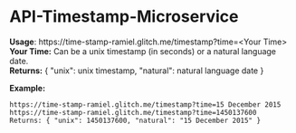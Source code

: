 # API-Timestamp-Microservice
 **Usage**: https:<i></i>//time-stamp-ramiel.glitch.me/timestamp?time=&lt;Your Time&gt;    
**Your Time:** Can be a unix timestamp (in seconds) or a natural language date.  
**Returns:** { "unix": unix timestamp, "natural": natural language date }

**Example:**
```
https://time-stamp-ramiel.glitch.me/timestamp?time=15 December 2015
https://time-stamp-ramiel.glitch.me/timestamp?time=1450137600
Returns: { "unix": 1450137600, "natural": "15 December 2015" }
```
